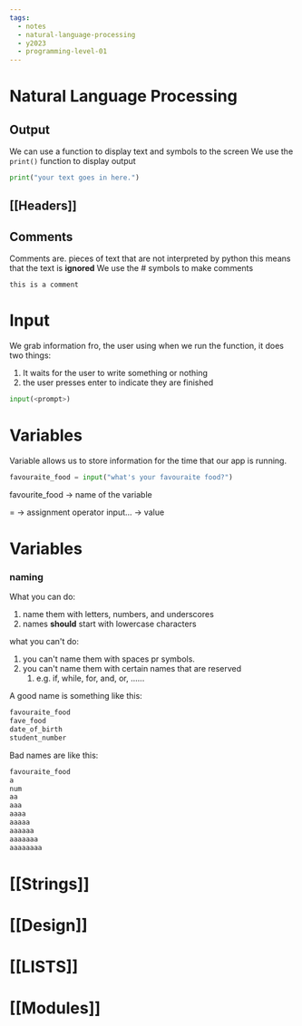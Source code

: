 ```yaml
---
tags:
  - notes
  - natural-language-processing
  - y2023
  - programming-level-01
---
```

# Natural Language Processing
## Output
We can use a function to display text and symbols to the screen
We use the `print()` function to display output

```python
print("your text goes in here.")
```
## [[Headers]]

## Comments
Comments are. pieces of text that are not interpreted by python
this means that the text is **ignored**
We use the # symbols to make comments

```
this is a comment
```

# Input
We grab information fro, the user using 
when we run the function, it does two things:
1. It waits for the user to write something or nothing
2. the user presses enter to indicate they are finished

```python
input(<prompt>)

```


# Variables
Variable allows us to store information for the time that our app is running.

```python
favouraite_food = input("what's your favouraite food?")
```

favourite_food -> name of the variable

= -> assignment operator
input... -> value

# Variables
### naming
What you can do:
1. name them with letters, numbers, and underscores
2. names **should** start with lowercase characters

what you can't do:
1. you can't name them with spaces pr symbols.
2. you can't name them with certain names that are reserved
    1. e.g. if, while, for, and, or, ......

A good name is something like this:
```python
favouraite_food
fave_food
date_of_birth
student_number
```

Bad names are like this:
```python
favouraite_food
a
num
aa
aaa
aaaa
aaaaa
aaaaaa
aaaaaaa
aaaaaaaa
```
# [[Strings]]

# [[Design]]

# [[LISTS]]

# [[Modules]]
